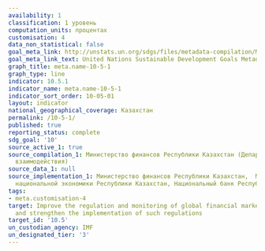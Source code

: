 ```yaml
---
availability: 1
classification: 1 уровень
computation_units: процентах
customisation: 4
data_non_statistical: false
goal_meta_link: http://unstats.un.org/sdgs/files/metadata-compilation/Metadata-Goal-10.pdf
goal_meta_link_text: United Nations Sustainable Development Goals Metadata (pdf 564kB)
graph_title: meta.name-10-5-1
graph_type: line
indicator: 10.5.1
indicator_name: meta.name-10-5-1
indicator_sort_order: 10-05-01
layout: indicator
national_geographical_coverage: Казахстан
permalink: /10-5-1/
published: true
reporting_status: complete
sdg_goal: '10'
source_active_1: true
source_compilation_1: Министерство финансов Республики Казахстан (Департамент государсенного
  взаимодействия)
source_data_1: null
source_implementation_1: Министерство финансов Республики Казахстан,  Министерство
  национальной экономики Республики Казахстан, Национальный банк Республики Казахстан
tags:
- meta.customisation-4
target: Improve the regulation and monitoring of global financial markets and institutions
  and strengthen the implementation of such regulations
target_id: '10.5'
un_custodian_agency: IMF
un_designated_tier: '3'
---
```

